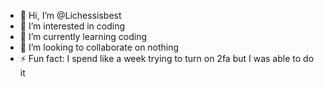 - 👋 Hi, I’m @Lichessisbest
- 👀 I’m interested in  coding
- 🌱 I’m currently learning  coding
- 💞️ I’m looking to collaborate on nothing
- ⚡ Fun fact: I spend like a week trying to turn on 2fa but I was able to do it

<!---
Lichessisbest/Lichessisbest is a ✨ special ✨ repository because its `README.md` (this file) appears on your GitHub profile.
You can click the Preview link to take a look at your changes.
--->
